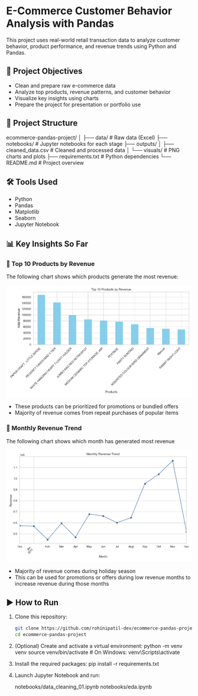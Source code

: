 # E-Commerce Customer Behavior Analysis with Pandas

This project uses real-world retail transaction data to analyze customer behavior, product performance, and revenue trends using Python and Pandas.

## 🎯 Project Objectives

- Clean and prepare raw e-commerce data
- Analyze top products, revenue patterns, and customer behavior
- Visualize key insights using charts
- Prepare the project for presentation or portfolio use

## 📁 Project Structure

ecommerce-pandas-project/
│
├── data/ # Raw data (Excel)
├── notebooks/ # Jupyter notebooks for each stage
├── outputs/
│ ├── cleaned_data.csv # Cleaned and processed data
│ └── visuals/ # PNG charts and plots
├── requirements.txt # Python dependencies
└── README.md # Project overview


## 🛠 Tools Used

- Python
- Pandas
- Matplotlib
- Seaborn
- Jupyter Notebook

## 📊 Key Insights So Far

### 🔹 Top 10 Products by Revenue

The following chart shows which products generate the most revenue:

![Top Products](outputs/visuals/top_products.png)

- These products can be prioritized for promotions or bundled offers
- Majority of revenue comes from repeat purchases of popular items

### 🔹 Monthly Revenue Trend

The following chart shows which month has generated most revenue

![Monthly Revenue Trend](outputs/visuals/monthly_revenue_trend.png)

- Majority of revenue comes during holiday season
- This can be used for promotions or offers during low revenue months to increase revenue during those months

## ▶️ How to Run

1. Clone this repository:
   ```bash
   git clone https://github.com/rohinipatil-dev/ecommerce-pandas-project.git
   cd ecommerce-pandas-project

2. (Optional) Create and activate a virtual environment:
    python -m venv venv
    source venv/bin/activate  # On Windows: venv\Scripts\activate

3. Install the required packages:
    pip install -r requirements.txt

4. Launch Jupyter Notebook and run:
    
    notebooks/data_cleaning_01.ipynb
    notebooks/eda.ipynb


